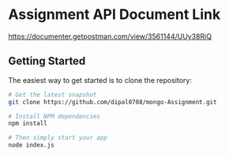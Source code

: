 # Assignment API Document Link

https://documenter.getpostman.com/view/3561144/UUy38RiQ

Getting Started
---------------

The easiest way to get started is to clone the repository:

```bash
# Get the latest snapshot
git clone https://github.com/dipal0708/mongo-Assignment.git

# Install NPM dependencies
npm install

# Then simply start your app
node index.js
```
